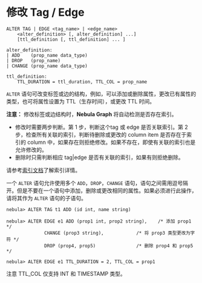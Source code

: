 # 修改 Tag / Edge

```ngql
ALTER TAG | EDGE <tag_name> | <edge_name>
    <alter_definition> [, alter_definition] ...]
    [ttl_definition [, ttl_definition] ... ]

alter_definition:
| ADD    (prop_name data_type)
| DROP   (prop_name)
| CHANGE (prop_name data_type)

ttl_definition:
    TTL_DURATION = ttl_duration, TTL_COL = prop_name
```

`ALTER` 语句可改变标签或边的结构，例如，可以添加或删除属性，更改已有属性的类型，也可将属性设置为 TTL（生存时间），或更改 TTL 时间。

**注意：** 修改标签或边结构时，**Nebula Graph** 将自动检测是否存在索引。

- 修改时需要两步判断。第 1 步，判断这个tag 或 edge 是否关联索引。第 2 步，检查所有关联的索引，判断待删除或更改的 column item 是否存在于索引的 column 中，如果存在则拒绝修改。如果不存在，即使有关联的索引也是允许修改的。
- 删除时只需判断相应 tag|edge 是否有关联的索引，如果有则拒绝删除。

请参考[索引文档](index.md)了解索引详情。

一个 `ALTER` 语句允许使用多个 `ADD`，`DROP`，`CHANGE` 语句，语句之间需用逗号隔开。但是不要在一个语句中添加，删除或更改相同的属性。如果必须进行此操作，请将其作为 `ALTER` 语句的子语句。

```ngql
nebula> ALTER TAG t1 ADD (id int, name string)

nebula> ALTER EDGE e1 ADD (prop1 int, prop2 string),    /* 添加 prop1 */
              CHANGE (prop3 string),            /* 将 prop3 类型更改为字符 */
              DROP (prop4, prop5)               /* 删除 prop4 和 prop5 */

nebula> ALTER EDGE e1 TTL_DURATION = 2, TTL_COL = prop1  
```

注意 TTL_COL 仅支持 INT 和 TIMESTAMP 类型。
